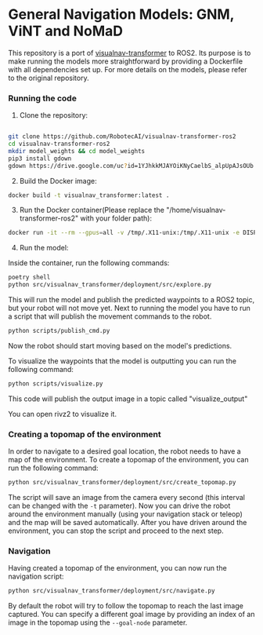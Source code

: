 # General Navigation Models: GNM, ViNT and NoMaD

This repository is a port of [visualnav-transformer](https://github.com/robodhruv/visualnav-transformer) to ROS2. Its purpose is to make running the models more straightforward by providing a Dockerfile with all dependencies set up. For more details on the models, please refer to the original repository.

### Running the code

1. Clone the repository:
```bash

git clone https://github.com/RobotecAI/visualnav-transformer-ros2
cd visualnav-transformer-ros2
mkdir model_weights && cd model_weights
pip3 install gdown 
gdown https://drive.google.com/uc?id=1YJhkkMJAYOiKNyCaelbS_alpUpAJsOUb -O nomad.pth
```

2. Build the Docker image:
```bash
docker build -t visualnav_transformer:latest .
```

3. Run the Docker container(Please replace the "/home/visualnav-transformer-ros2" with your folder path):
```bash
docker run -it --rm --gpus=all -v /tmp/.X11-unix:/tmp/.X11-unix -e DISPLAY=$DISPLAY --network=host --user root -v /home/visualnav-transformer-ros2:/visualnav-transformer visualnav_transformer:latest
```

4. Run the model:

Inside the container, run the following commands:
```bash
poetry shell
python src/visualnav_transformer/deployment/src/explore.py
```
This will run the model and publish the predicted waypoints to a ROS2 topic, but your robot will not move yet. Next to running the model you have to run a script that will publish the movement commands to the robot.

```bash
python scripts/publish_cmd.py
```

Now the robot should start moving based on the model's predictions.

To visualize the waypoints that the model is outputting you can run the following command:
```bash
python scripts/visualize.py
```
This code will publish the output image in a topic called "visualize_output"

You can open rivz2 to visualize it. 

### Creating a topomap of the environment

In order to navigate to a desired goal location, the robot needs to have a map of the environment. To create a topomap of the environment, you can run the following command:
```bash
python src/visualnav_transformer/deployment/src/create_topomap.py
```
The script will save an image from the camera every second (this interval can be changed with the `-t` parameter). Now you can drive the robot around the environment manually (using your navigation stack or teleop) and the map will be saved automatically. After you have driven around the environment, you can stop the script and proceed to the next step.

### Navigation
Having created a topomap of the environment, you can now run the navigation script:
```bash
python src/visualnav_transformer/deployment/src/navigate.py
```
By default the robot will try to follow the topomap to reach the last image captured. You can specify a different goal image by providing an index of an image in the topomap using the `--goal-node` parameter.
